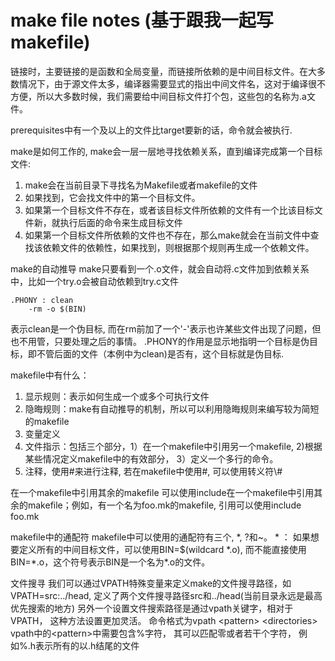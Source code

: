 # make file notes (基于跟我一起写makefile)

链接时，主要链接的是函数和全局变量，而链接所依赖的是中间目标文件。在大多数情况下，由于源文件太多，编译器需要显式的指出中间文件名，这对于编译很不方便，所以大多数时候，我们需要给中间目标文件打个包，这些包的名称为.a文件。

prerequisites中有一个及以上的文件比target要新的话，命令就会被执行.

make是如何工作的, make会一层一层地寻找依赖关系，直到编译完成第一个目标文件:
1. make会在当前目录下寻找名为Makefile或者makefile的文件
2. 如果找到，它会找文件中的第一个目标文件。
3. 如果第一个目标文件不存在，或者该目标文件所依赖的文件有一个比该目标文件新，就执行后面的命令来生成目标文件
4. 如果第一个目标文件所依赖的文件也不存在，那么make就会在当前文件中查找该依赖文件的依赖性，如果找到，则根据那个规则再生成一个依赖文件。


make的自动推导
make只要看到一个.o文件，就会自动将.c文件加到依赖关系中，比如一个try.o会被自动依赖到try.c文件

```make
.PHONY : clean
    -rm -o $(BIN)
```
表示clean是一个伪目标, 而在rm前加了一个'-'表示也许某些文件出现了问题，但也不用管，只要处理之后的事情。
.PHONY的作用是显示地指明一个目标是伪目标，即不管后面的文件（本例中为clean)是否有，这个目标就是伪目标.

makefile中有什么：
1. 显示规则：表示如何生成一个或多个可执行文件
2. 隐晦规则：make有自动推导的机制，所以可以利用隐晦规则来编写较为简短的makefile
3. 变量定义
4. 文件指示：包括三个部分，1）在一个makefile中引用另一个makefile, 2)根据某些情况定义makefile中的有效部分， 3）定义一个多行的命令。
5. 注释，使用#来进行注释, 若在makefile中使用#, 可以使用转义符\\#

在一个makefile中引用其余的makefile
可以使用include在一个makefile中引用其余的makefile；例如，有一个名为foo.mk的makefile, 引用可以使用include foo.mk


makefile中的通配符
makefile中可以使用的通配符有三个, \*, ?和~。 
\* ： 如果想要定义所有的中间目标文件，可以使用BIN=$(wildcard \*.o), 而不能直接使用BIN=\*.o，这个符号表示BIN是一个名为\*.o的文件。

文件搜寻
我们可以通过VPATH特殊变量来定义make的文件搜寻路径，如VPATH=src:../head, 定义了两个文件搜寻路径src和../head(当前目录永远是最高优先搜索的地方)
另外一个设置文件搜索路径是通过vpath关键字，相对于VPATH， 这种方法设置更加灵活。
命令格式为vpath \<pattern\> \<directories\>
vpath中的\<pattern\>中需要包含%字符， 其可以匹配零或者若干个字符， 例如%.h表示所有的以.h结尾的文件

